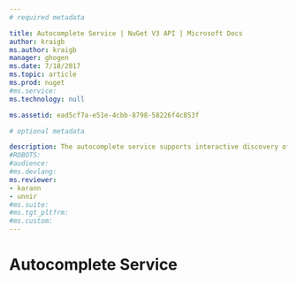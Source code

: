 ```yaml
---
# required metadata 

title: Autocomplete Service | NuGet V3 API | Microsoft Docs
author: kraigb
ms.author: kraigb
manager: ghogen
ms.date: 7/18/2017
ms.topic: article
ms.prod: nuget
#ms.service:
ms.technology: null

ms.assetid: ead5cf7a-e51e-4cbb-8798-58226f4c853f

# optional metadata

description: The autocomplete service supports interactive discovery of package IDs and versions.
#ROBOTS:
#audience:
#ms.devlang:
ms.reviewer:
- karann
- unnir
#ms.suite:
#ms.tgt_pltfrm:
#ms.custom:
---
```


# Autocomplete Service

